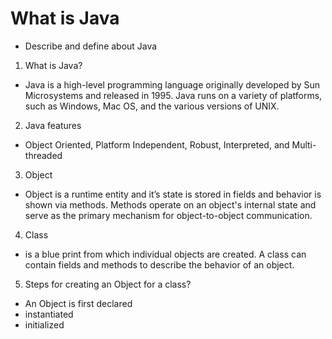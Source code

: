 #  What is Java

  -  Describe and define about Java

1. What is Java?

  - Java is a high-level programming language originally developed by Sun Microsystems and released in 1995. Java runs on a variety of         platforms, such as Windows, Mac OS, and the various versions of UNIX.
  
2. Java features 

  - Object Oriented, Platform Independent, Robust, Interpreted, and Multi-threaded
 
3. Object

  - Object is a runtime entity and it’s state is stored in fields and behavior is shown via methods. Methods operate on an object's          internal state and serve as the primary mechanism for object-to-object communication.

4. Class 

  - is a blue print from which individual objects are created. 
   A class can contain fields and methods to describe the behavior of an object.

5. Steps for creating an Object for a class?

  - An Object is first declared
  - instantiated
  - initialized

